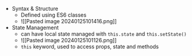 - Syntax & Structure
	- Defined using ES6 classes
	- ![[Pasted image 20240125101416.png]]
- State Management
	- can have local state managed with `this.state` and `this.setState()`
	- ![[Pasted image 20240125101126.png]]
	- `this` keyword, used to access props, state and methods 